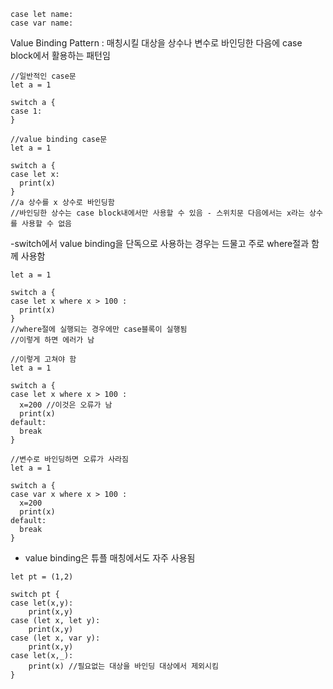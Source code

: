 ```
case let name:
case var name:
```
Value Binding Pattern : 매칭시킬 대상을 상수나 변수로 바인딩한 다음에 case block에서 활용하는 패턴임
```
//일반적인 case문
let a = 1

switch a {
case 1:
}
```

```
//value binding case문
let a = 1

switch a {
case let x:
  print(x)
}
//a 상수를 x 상수로 바인딩함
//바인딩한 상수는 case block내에서만 사용할 수 있음 - 스위치문 다음에서는 x라는 상수를 사용할 수 없음
```
-switch에서 value binding을 단독으로 사용하는 경우는 드물고 주로 where절과 함께 사용함
```
let a = 1

switch a {
case let x where x > 100 :
  print(x)
}
//where절에 실행되는 경우에만 case블록이 실행됨
//이렇게 하면 에러가 남

//이렇게 고쳐야 함
let a = 1

switch a {
case let x where x > 100 :
  x=200 //이것은 오류가 남
  print(x)
default:
  break
}

//변수로 바인딩하면 오류가 사라짐
let a = 1

switch a {
case var x where x > 100 :
  x=200 
  print(x)
default:
  break
}
```

- value binding은 튜플 매칭에서도 자주 사용됨
```
let pt = (1,2)

switch pt {
case let(x,y):
    print(x,y)
case (let x, let y):
    print(x,y)
case (let x, var y):
    print(x,y)
case let(x,_):
    print(x) //필요없는 대상을 바인딩 대상에서 제외시킴 
}
```
